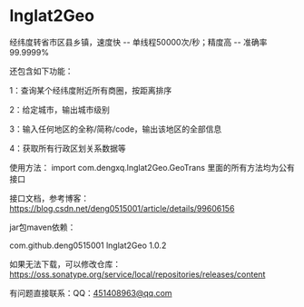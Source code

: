 # lnglat2Geo

经纬度转省市区县乡镇，速度快 -- 单线程50000次/秒；精度高 -- 准确率99.9999%

还包含如下功能：

1：查询某个经纬度附近所有商圈，按距离排序

2：给定城市，输出城市级别

3：输入任何地区的全称/简称/code，输出该地区的全部信息

4：获取所有行政区划关系数据等

使用方法：
import com.dengxq.lnglat2Geo.GeoTrans 里面的所有方法均为公有接口

接口文档，参考博客： https://blog.csdn.net/deng0515001/article/details/99606156

jar包maven依赖：

<dependency>
  <groupId>com.github.deng0515001</groupId>
  <artifactId>lnglat2Geo</artifactId>
  <version>1.0.2</version>
</dependency>

如果无法下载，可以修改仓库：https://oss.sonatype.org/service/local/repositories/releases/content 

有问题直接联系：QQ：451408963@qq.com

